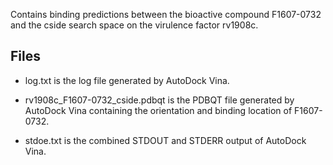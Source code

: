 Contains binding predictions between the bioactive compound F1607-0732 and the cside search space on the virulence factor rv1908c.

## Files

- log.txt is the log file generated by AutoDock Vina.

- rv1908c_F1607-0732_cside.pdbqt is the PDBQT file generated by AutoDock Vina containing the orientation and binding location of F1607-0732.

- stdoe.txt is the combined STDOUT and STDERR output of AutoDock Vina.

